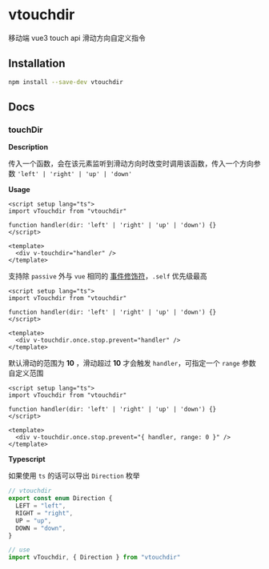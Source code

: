 # vtouchdir

移动端 vue3 touch api 滑动方向自定义指令

## Installation

```bash
npm install --save-dev vtouchdir
```

## Docs

### touchDir

**Description**

传入一个函数，会在该元素监听到滑动方向时改变时调用该函数，传入一个方向参数 `'left' | 'right' | 'up' | 'down'`

**Usage**

```vue
<script setup lang="ts">
import vTouchdir from "vtouchdir"

function handler(dir: 'left' | 'right' | 'up' | 'down') {}
</script>

<template>
  <div v-touchdir="handler" />
</template>
```

支持除 `passive` 外与 `vue` 相同的 [事件修饰符](https://staging-cn.vuejs.org/guide/essentials/event-handling.html#event-modifiers)，`.self` 优先级最高

```vue
<script setup lang="ts">
import vTouchdir from "vtouchdir"

function handler(dir: 'left' | 'right' | 'up' | 'down') {}
</script>

<template>
  <div v-touchdir.once.stop.prevent="handler" />
</template>
```

默认滑动的范围为 **10** ，滑动超过 **10** 才会触发 `handler`，可指定一个 `range` 参数自定义范围

```vue
<script setup lang="ts">
import vTouchdir from "vtouchdir"

function handler(dir: 'left' | 'right' | 'up' | 'down') {}
</script>

<template>
  <div v-touchdir.once.stop.prevent="{ handler, range: 0 }" />
</template>
```

**Typescript**

如果使用 `ts` 的话可以导出 `Direction` 枚举

```ts
// vtouchdir
export const enum Direction {
  LEFT = "left",
  RIGHT = "right",
  UP = "up",
  DOWN = "down",
}

// use
import vTouchdir, { Direction } from "vtouchdir"
```
